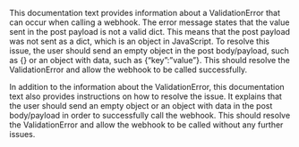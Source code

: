 This documentation text provides information about a ValidationError that can occur when calling a webhook. The error 
message states that the value sent in the post payload is not a valid dict. This means that the post payload was not 
sent as a dict, which is an object in JavaScript. To resolve this issue, the user should send an empty object in the 
post body/payload, such as {} or an object with data, such as {“key”:”value”}. This should resolve the ValidationError 
and allow the webhook to be called successfully. 

In addition to the information about the ValidationError, this documentation text also provides instructions on how to 
resolve the issue. It explains that the user should send an empty object or an object with data in the post body/payload 
in order to successfully call the webhook. This should resolve the ValidationError and allow the webhook to be called 
without any further issues.

